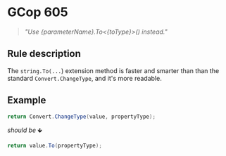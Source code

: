 ﻿# GCop 605

> *"Use \{parameterName}.To<\{toType}>() instead."*

## Rule description

The `string.To(...`) extension method is faster and smarter than than the standard `Convert.ChangeType`, and it's more readable.

## Example

```csharp
return Convert.ChangeType(value, propertyType);
```

*should be* 🡻

```csharp
return value.To(propertyType);
```
